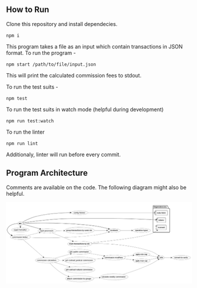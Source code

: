 ## How to Run

Clone this repository and install dependecies.

```
npm i
```

This program takes a file as an input which contain transactions in JSON format. To run the
program -

```
npm start /path/to/file/input.json
```

This will print the calculated commission fees to stdout.

To run the test suits -

```
npm test
```

To run the test suits in watch mode (helpful during development)

```
npm run test:watch
```

To run the linter

```
npm run lint
```

Additionaly, linter will run before every commit.

## Program Architecture

Comments are available on the code. The following diagram might also be helpful.

![commissioner architecture](commissioner.png)
